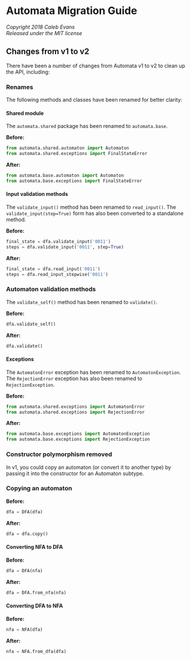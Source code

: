 # Automata Migration Guide

*Copyright 2018 Caleb Evans*  
*Released under the MIT license*

## Changes from v1 to v2

There have been a number of changes from Automata v1 to v2 to clean up the API,
including:

### Renames

The following methods and classes have been renamed for better clarity:

#### Shared module

The `automata.shared` package has been renamed to `automata.base`.

**Before:**  
```python
from automata.shared.automaton import Automaton
from automata.shared.exceptions import FinalStateError
```

**After:**  
```python
from automata.base.automaton import Automaton
from automata.base.exceptions import FinalStateError
```

#### Input validation methods

The `validate_input()` method has been renamed to `read_input()`. The
`validate_input(step=True)` form has also been converted to a standalone method.

**Before:**  
```python
final_state = dfa.validate_input('0011')
steps = dfa.validate_input('0011', step=True)
```

**After:**  
```python
final_state = dfa.read_input('0011')
steps = dfa.read_input_stepwise('0011')
```

### Automaton validation methods

The `validate_self()` method has been renamed to `validate()`.

**Before:**  
```python
dfa.validate_self()
```

**After:**  
```python
dfa.validate()
```

#### Exceptions

The `AutomatonError` exception has been renamed to `AutomatonException`. The
`RejectionError` exception has also been renamed to `RejectionException`.

**Before:**  
```python
from automata.shared.exceptions import AutomatonError
from automata.shared.exceptions import RejectionError
```

**After:**  
```python
from automata.base.exceptions import AutomatonException
from automata.base.exceptions import RejectionException
```

### Constructor polymorphism removed

In v1, you could copy an automaton (or convert it to another type) by passing it
into the constructor for an Automaton subtype.

### Copying an automaton

**Before:**  
```python
dfa = DFA(dfa)
```

**After:**  
```python
dfa = dfa.copy()
```

#### Converting NFA to DFA

**Before:**  
```python
dfa = DFA(nfa)
```

**After:**  
```python
dfa = DFA.from_nfa(nfa)
```

#### Converting DFA to NFA

**Before:**  
```python
nfa = NFA(dfa)
```

**After:**  
```python
nfa = NFA.from_dfa(dfa)
```
